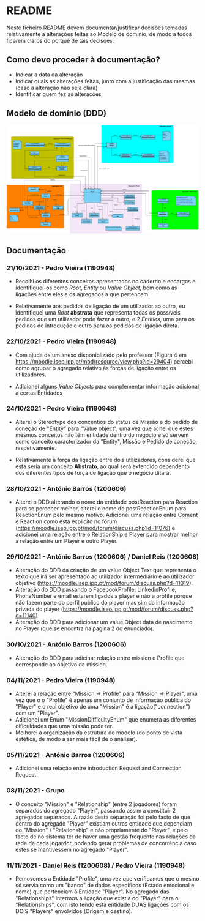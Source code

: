 # README #

Neste ficheiro README devem documentar/justificar decisões tomadas relativamente a alterações feitas ao Modelo de domínio, de modo a todos ficarem claros do porquê de tais decisões.

## Como devo proceder à documentação? ###

* Indicar a data da alteração
* Indicar quais as alterações feitas, junto com a justificação das mesmas (caso a alteração não seja clara)
* Identificar quem fez as alterações

## Modelo de domínio (DDD) ###

![DDD_diagram.svg](DDD_diagram.svg)

## Documentação ###

### 21/10/2021 - Pedro Vieira (1190948)

* Recolhi os diferentes conceitos apresentados no caderno e encargos e identifiquei-os como *Root*, *Entity* ou *Value Object*, bem como as ligações entre eles e os agregados a que pertencem.

* Relativamente aos pedidos de ligação de um utilizador ao outro, eu identifiquei uma *Root* **abstrata** que representa todas os possíveis pedidos que um utilizador pode fazer a outro, e 2 *Entities*, uma para os pedidos de introdução e outro para os pedidos de ligação direta.

### 22/10/2021 - Pedro Vieira (1190948)

* Com ajuda de um anexo disponiblizado pelo professor (Figura 4 em https://moodle.isep.ipp.pt/mod/resource/view.php?id=29404) percebi como agrupar o agregado relativo às forças  de ligação entre os utilizadores.

* Adicionei alguns *Value Objects* para complementar informação adicional a certas Entidades

### 24/10/2021 - Pedro Vieira (1190948)

* Alterei o Stereotype dos concentios do status de Missão e do pedido de coneção de "Entity" para "Value object", uma vez que achei que estes mesmos conceitos não têm entidade dentro do negócio e só servem como conceito caracterizador da "Entity", Missão e Pedido de coneção, respetivamente.

* Relativamente à força da ligação entre dois utilizadores, considerei que esta seria um conceito **Abstrato**, ao qual será extendido dependento dos diferentes tipos de força de ligação que o negócio ditará.  

### 28/10/2021 - António Barros (1200606)

* Alterei o DDD alterando o nome da entidade postReaction para Reaction para se perceber melhor, alterei o nome do postReactionEnum para ReactionEnum pelo mesmo motivo. Adicionei uma relação entre Coment e Reaction como está explicito no fórum (https://moodle.isep.ipp.pt/mod/forum/discuss.php?d=11076) e adicionei uma relação entre o RelationShip  e Player para mostrar melhor a relação entre um Player e outro Player.

### 29/10/2021 - António Barros (1200606) / Daniel Reis (1200608)

* Alteração do DDD da criação de um value Object Text que representa o texto que irá ser apresentado ao utilizador intermediário e ao utilizador objetivo (https://moodle.isep.ipp.pt/mod/forum/discuss.php?d=11319).
* Alteração do DDD passando o FacebookProfile, LinkedinProfile, PhoneNumber e email estarem ligados a player e não a profile porque não fazem parte do perfil publico do player mas sim da informação privada do player (https://moodle.isep.ipp.pt/mod/forum/discuss.php?d=11140).
* Alteração do DDD para adicionar um value Object data de nascimento no Player (que se encontra na pagina 2 do enunciado).

### 30/10/2021 - António Barros (1200606)

* Alteração do DDD para adicinar relação entre mission e Profile que corresponde ao objetivo da mission.

### 04/11/2021 - Pedro Vieira (1190948)

* Alterei a relação entre "Mission -> Profile" para "Mission -> Player", uma vez que o o "Profile" é apenas um conjunto de informação pública do "Player" e o real objetivo de uma "Mission" é a ligação("connection") com um "Player".
* Adicionei um Enum "MissionDifficultyEnum" que enumera as diferentes dificuldades que uma missão pode ter.
* Melhorei a organização da estrutura do modelo (do ponto de vista estética, de modo a ser mais fácil de o analisar).


### 05/11/2021 - António Barros (1200606)

* Adicionei uma relação entre introduction Request and Connection Request

### 08/11/2021 - Grupo

* O conceito "Mission" e "Relationship" (entre 2 jogadores) foram separados do agregado "Player", passando assim a constituir 2 agregados separados. A razão desta separação foi pelo facto de que dentro do agregado "Player" existiam outras entidade que dependiam do "Mission" / "Relationship" e não propriamente do "Player", e pelo facto de no sistema ter de haver uma gestão frequente nas relações da rede de cada jogardor, podendo gerar problemas de concorrência caso estes se mantivessem no agregado "Player".

### 11/11/2021 - Daniel Reis (1200608) / Pedro Vieira (1190948)

* Removemos a Entidade "Profile", uma vez que verificamos que o mesmo só servia como um "banco" de dados específicos (Estado emocional e nome) que pertenciam à Entidade "Player". No agregado das "Relationships" intermos a ligação que existia  do "Player" para o "Relationships", com isto tendo esta entidade DUAS ligações com os DOIS "Players" envolvidos (Origem e destino).